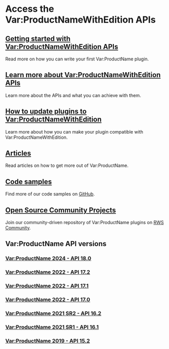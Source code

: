 # Access the Var:ProductNameWithEdition APIs

## [Getting started with Var:ProductNameWithEdition APIs](articles/gettingstarted/studio_plugin_overview.md)
Read more on how you can write your first Var:ProductName plugin.

## [Learn more about Var:ProductNameWithEdition APIs](apiconcepts/overview.md) 
Learn more about the APIs and what you can achieve with them.

## [How to update plugins to Var:ProductNameWithEdition](articles/hints_tips/Update_Plugins/how_to_update_plugins_to_trados_studio_2024.md) 
Learn more about how you can make your plugin compatible with Var:ProductNameWithEdition.

## [Articles](articles/intro.md)
Read articles on how to get more out of Var:ProductName.

## [Code samples](https://github.com/RWS/trados-studio-api-samples)
Find more of our code samples on [GitHub](https://github.com/RWS/trados-studio-api-samples).

## [Open Source Community Projects](https://github.com/RWS/Sdl-Community)
Join our community-driven repository of Var:ProductName plugins on [RWS Community](https://github.com/RWS/Sdl-Community).

## Var:ProductName API versions

### [Var:ProductName 2024 - API 18.0](http://developers.rws.com/studio-api-docs/18.0/index.html)

### [Var:ProductName 2022 - API 17.2](http://developers.rws.com/studio-api-docs/17.2/index.html)

### [Var:ProductName 2022 - API 17.1](http://developers.rws.com/studio-api-docs/17.1/index.html)

### [Var:ProductName 2022 - API 17.0](http://developers.rws.com/studio-api-docs/17.0/index.html)

### [Var:ProductName 2021 SR2 - API 16.2](http://developers.rws.com/studio-api-docs/16.2/index.html)

### [Var:ProductName 2021 SR1 - API 16.1](http://developers.rws.com/studio-api-docs/16.1/index.html)

### [Var:ProductName 2019 - API 15.2](http://developers.rws.com/studio-api-docs/15.2/index.html)

